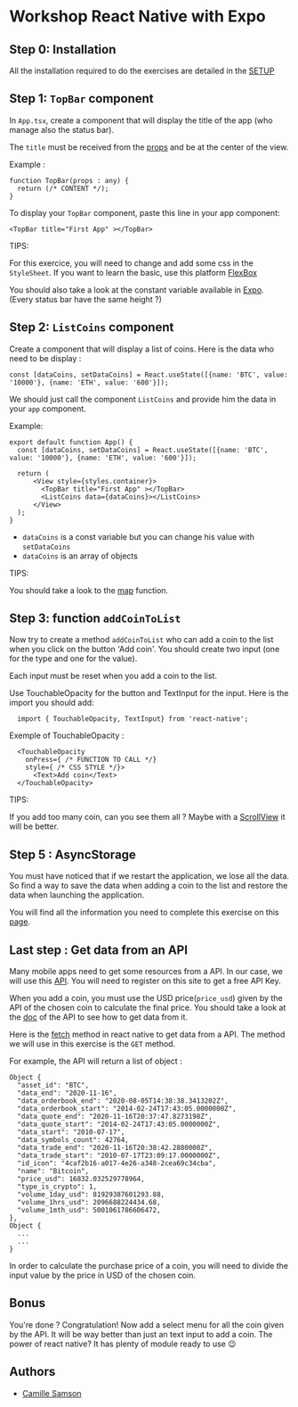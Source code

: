 # Workshop React Native with Expo

## Step 0: Installation

All the installation required to do the exercises are detailed in the [SETUP](./README.md)

## Step 1: `TopBar` component

In `App.tsx`, create a component that will display the title of the app (who manage also the status bar).

The `title` must be received from the [props](https://docs.expo.io/versions/v37.0.0/react-native/props/) and be at the center of the view.

Example :

```tsx
function TopBar(props : any) {
  return (/* CONTENT */);
}
```

To display your `TopBar` component, paste this line in your app component:

```tsx 
<TopBar title="First App" ></TopBar>
```

TIPS:

For this exercice, you will need to change and add some css in the `StyleSheet`.
If you want to learn the basic, use this platform [FlexBox](https://flexboxfroggy.com)

You should also take a look at the constant variable available in [Expo](https://docs.expo.io/versions/latest/sdk/constants/). (Every status bar have the same height ?)

## Step 2: `ListCoins` component

Create a component that will display a list of coins.
Here is the data who need to be display :

```tsx
const [dataCoins, setDataCoins] = React.useState([{name: 'BTC', value: '10000'}, {name: 'ETH', value: '600'}]);
``` 

We should just call the component `ListCoins` and provide him the data in your `app` component.

Example:

```tsx
export default function App() {
  const [dataCoins, setDataCoins] = React.useState([{name: 'BTC', value: '10000'}, {name: 'ETH', value: '600'}]);

  return (
      <View style={styles.container}>
        <TopBar title="First App" ></TopBar>
        <ListCoins data={dataCoins}></ListCoins>
      </View>
  );
}
```

- `dataCoins` is a const variable but you can change his value with `setDataCoins` 
- `dataCoins` is an array of objects

TIPS:

You should take a look to the [map](https://reactjs.org/docs/lists-and-keys.html) function.

## Step 3: function `addCoinToList`

Now try to create a method `addCoinToList` who can add a coin to the list when you click on the button 'Add coin'. You should create two input (one for the type and one for the value).

Each input must be reset when you add a coin to the list.

Use TouchableOpacity for the button and TextInput for the input. Here is the import you should add: 

```tsx
  import { TouchableOpacity, TextInput} from 'react-native';
```

Exemple of TouchableOpacity : 

```tsx
  <TouchableOpacity
    onPress={ /* FUNCTION TO CALL */}
    style={ /* CSS STYLE */}>
      <Text>Add coin</Text>
  </TouchableOpacity>
```

TIPS:

If you add too many coin, can you see them all ? Maybe with a [ScrollView](https://docs.expo.io/versions/latest/react-native/scrollview/) it will be better.

## Step 5 : AsyncStorage

You must have noticed that if we restart the application, we lose all the data. So find a way to save the data when adding a coin to the list and restore the data when launching the application.

You will find all the information you need to complete this exercise on this [page](https://reactnative.dev/docs/asyncstorage).

## Last step : Get data from an API

Many mobile apps need to get some resources from a API. In our case, we will use this [API](https://www.coinapi.io). You will need to register on this site to get a free API Key.

When you add a coin, you must use the USD price(`price_usd`) given by the API of the chosen coin to calculate the final price. You should take a look at the [doc](https://docs.coinapi.io/#list-all-assets) of the API to see how to get data from it.

Here is the [fetch](https://docs.expo.io/versions/v37.0.0/react-native/network/) method in react native to get data from a API. The method we will use in this exercise is the `GET` method.

For example, the API will return a list of object :

```tsx
Object {
  "asset_id": "BTC",
  "data_end": "2020-11-16",
  "data_orderbook_end": "2020-08-05T14:38:38.3413202Z",
  "data_orderbook_start": "2014-02-24T17:43:05.0000000Z",
  "data_quote_end": "2020-11-16T20:37:47.8273198Z",
  "data_quote_start": "2014-02-24T17:43:05.0000000Z",
  "data_start": "2010-07-17",
  "data_symbols_count": 42764,
  "data_trade_end": "2020-11-16T20:38:42.2880000Z",
  "data_trade_start": "2010-07-17T23:09:17.0000000Z",
  "id_icon": "4caf2b16-a017-4e26-a348-2cea69c34cba",
  "name": "Bitcoin",
  "price_usd": 16832.032529778964,
  "type_is_crypto": 1,
  "volume_1day_usd": 81929387601293.88,
  "volume_1hrs_usd": 2096688224434.68,
  "volume_1mth_usd": 5001061786606472,
},
Object {
  ...
  ...
}
```

In order to calculate the purchase price of a coin, you will need to divide the input value by the price in USD of the chosen coin.

## Bonus

You're done ? Congratulation! Now add a select menu for all the coin given by the API. It will be way better than just an text input to add a coin.
The power of react native? It has plenty of module ready to use 😉

## Authors

- [Camille Samson](https://github.com/Samson-Git)
